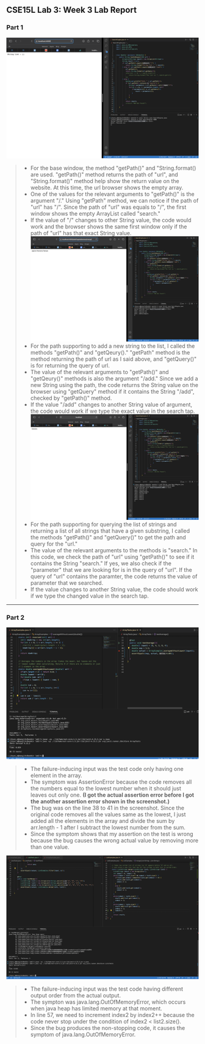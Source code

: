 ## CSE15L Lab 3: Week 3 Lab Report

### **Part 1**
![image](Screenshot3.1.png)
> * For the base window, the method "getPath()" and "String.format() are used. "getPath()" method returns the path of "url", and "String.format()" method help show the return value on the website. At this time, the url browser shows the empty array. 
> * One of the values for the relevant arguments to "getPath()" is the argument "/." Using "getPath" method, we can notice if the path of "url" has "/". Since the path of "url" was equals to "/", the first window shows the empty ArrayList called "search." 
> * If the value of "/" changes to other String value, the code would work and the browser shows the same first window only if the path of "url" has that exact String value.
![image](Screenshot3.2.png)
> * For the path supporting to add a new string to the list, I called the methods 
"getPath()" and "getQeury()." "getPath" method is the method returning the path of url as I said above, and "getQuery()" is for returning the query of url. 
> * The value of the relevant arguments to "getPath()" and "getQeury()" methods is also the argument "/add." Since we add a new String using the path, the code returns the String value on the browser using "getQuery" method if it contains the String "/add", checked by "getPath()" method.
> * If the value "/add" changes to another String value of argument, the code would work if we type the exact value in the search tap. 
![image](Screenshot3.3.png)
> * For the path supporting for querying the list of strings and returning a list of all strings that have a given substring, I called the methods "getPath()" and 
"getQuery()" to get the path and query for the "url."
> * The value of the relevant arguments to the methods is "search." In this code, we check the path of "url" using "getPath()" to see if it contains the String "search." If yes, we also check if the "parameter" that we are looking for is in the query of "url". If the query of "url" contains the paramter, the code returns the value of parameter that we searched.
> * If the value changes to another String value, the code should work if we type the changed value in the search tap.

---
### **Part 2**

![image](Screenshot3.4.png)
> * The failure-inducing input was the test code only having one element in the array.
> * The symptom was AssertionError because the code removes all the numbers equal to the lowest number when it should just leaves out only one. **(I got the actual assertion error before I got the another assertion error shown in the screenshot.)** 
> * The bug was on the line 38 to 41 in the screenshot. Since the original code removes all the values same as the lowest, I just added all the elements in the array and divide the sum by arr.length - 1 after I subtract the lowest number from the sum.
> * Since the symptom shows that my assertion on the test is wrong because the bug causes the wrong actual value by removing more than one value. 

![image](Screenshot3.5.png)
> * The failure-inducing input was the test code having different output order from the actual output.
> * The sympton was java.lang.OutOfMemoryError, which occurs when java heap has limited memory at that moment.
> * In line 57, we need to increment index2 by index2++ because the code never stop under the condition of index2 < list2.size().
> * Since the bug produces the non-stopping code, it causes the symptom of java.lang.OutOfMemoryError.   

